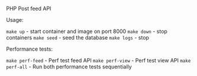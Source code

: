 PHP Post feed API

Usage: 

`make up` - start container and image on port 8000
`make down` - stop containers
`make seed` - seed the database
`make logs` - stop

Performance tests:

`make perf-feed` - Perf test feed API
`make perf-view` - Perf test view API
`make perf-all` - Run both performance tests sequentially